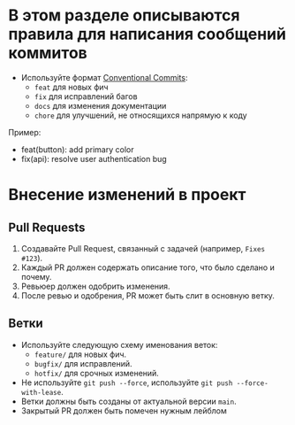 # В этом разделе описываются правила для написания сообщений коммитов
- Используйте формат [Conventional Commits](https://www.conventionalcommits.org/):
  - `feat` для новых фич
  - `fix` для исправлений багов
  - `docs` для изменения документации
  - `chore` для улучшений, не относящихся напрямую к коду
 
Пример:
- feat(button): add primary color
- fix(api): resolve user authentication bug

# Внесение изменений в проект

## Pull Requests
1. Создавайте Pull Request, связанный с задачей (например, `Fixes #123`).
2. Каждый PR должен содержать описание того, что было сделано и почему.
4. Ревьюер должен одобрить изменения.
5. После ревью и одобрения, PR может быть слит в основную ветку.

## Ветки
- Используйте следующую схему именования веток:
  - `feature/` для новых фич.
  - `bugfix/` для исправлений.
  - `hotfix/` для срочных изменений.
- Не используйте `git push --force`, используйте `git push --force-with-lease`.
- Ветки должны быть созданы от актуальной версии `main`.
- Закрытый PR должен быть помечен нужным лейблом

